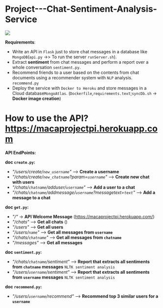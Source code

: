 # Project---Chat-Sentiment-Analysis-Service
<img src=https://github.com/Macarena18/Project-ChatSentimentAnalysisService/blob/master/images/api_creation-benefit-microservices_made_easy.png>

**Requirements**:
- Write an API in `Flask` just to store chat messages in a database like `MongoDB`(`api.py` ->> To run the server  `runServer.sh`).
- Extract **sentiment** from chat messages and perform a report over a whole conversation `sentiment.py`.
- Recommend friends to a user based on the contents from chat documents using a recommender system with `NLP` analysis. `recommend.py`
- Deploy the service with `Docker to Heroku` and store messages in a Cloud database`MongoAtlas`. (`Dockerfile`,`requirements.text`;`syncDb.sh` -> **Docker image creation**)

# How to use the API? https://macaprojectpi.herokuapp.com

**API EndPoints:**

**doc `create.py`:**

- *"/users/create/`new_username`"* --> **Create a username**
- *"/chats/create/`new_chatname`?param=`username`"* --> **Create new chat with users**
- *"/chats/`chatname`/adduser/`username`"* --> **Add a user to a chat**
- *"/chats/`chatname`/addmessage/`username`?messagetext=`text`"* --> **Add a message to a chat**

**doc `get.py`:**
- *"/"* -> **API Welcome Message** (https://macaprojectpi.herokuapp.com/)
- *"/chats"* -->  **Get all chats** ()
- *"/users"* -->  **Get all users**
- *"/users/`name`"* --> **Get all messages from `username`**
- *"/chats/`chatname`"* --> **Get all messages from `chatname`**
- *"/messages"* --> **Get all messages**

**doc `sentiment.py`:**
- *"/chats/`chatname`/sentiment"* --> **Report that extracts all sentiments from `chatname` messages** `NLTK sentiment analysis`
- *"/users/`username`/sentiment"* --> **Report that extracts  all sentiments from `username` messages** `NLTK sentiment analysis`

**doc `recommend.py`:**
- *"/users/`username`/recommend"* --> **Recommend top 3 similar users for a `username`**